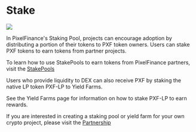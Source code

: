 # Stake

![](../../.gitbook/assets/pixel\_docs015.png)

In PixelFinance's Staking Pool, projects can encourage adoption by distributing a portion of their tokens to PXF token owners. Users can stake PXF tokens to earn tokens from partner projects.

To learn how to use StakePools to earn tokens from PixelFinance partners, visit the [StakePools](staking-pools/)&#x20;

Users who provide liquidity to DEX can also receive PXF by staking the native LP token PXF-LP to Yield Farms.

See the Yield Farms page for information on how to stake PXF-LP to earn rewards.

If you are interested in creating a staking pool or yield farm for your own crypto project, please visit the [Partnership](../../welcome/contact-us/business-partnerships.md)
